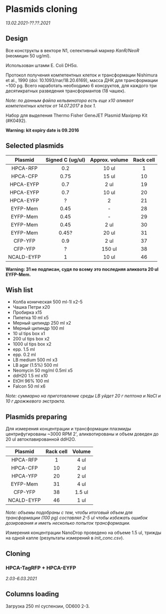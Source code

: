Plasmids cloning
===============
*13.02.2021-??.??.2021*

## Design
Все конструкты в векторе N1, селективный маркер *KanR/NeoR* (неомицин 50 ug/ml).

Использован штамм E. Coli DH5α.

Протокол получения компетентных клеток и трансформации Nishimura et al., 1990 (doi: 10.1093/nar/18.20.6169), масса ДНК для трансформации \~100 pg. Всего наработать необходимо 6 консруктов, для каждого три десятикратных разведения трансформантов (18 чашек).

*Note: по данным файла кельвинатора есть еще x10 аликвот компетентных клеток от 14.07.2017 в box 1.*

Набор для выделения Thermo Fisher GeneJET Plasmid Maxiprep Kit (#K0492).

**Warning: kit expiry date is 09.2016**

## Selected plasmids
Plasmid   |Signed C (ug/ul)|Approx. volume|Rack cell
:--------:|:--------------:|:------------:|:-------:
HPCA-RFP  |0.2             |10 ul         |1
HPCA-CFP  |0.75            |15 ul         |10 
HPCA-EYFP |0.7             |2 ul          |19
HPCA-EYFP |0.7             |10 ul         |20
HPCA-EYFP |?               |2             |21
EYFP-Mem  |0.45            |-             |28
EYFP-Mem  |0.45            |-             |29
EYFP-Mem  |0.45            |2 ul          |30
EYFP-Mem  |0.45?           |20 ul         |31
CFP-YFP   |0.9             |2 ul          |37
CFP-YFP   |?               |150 ul        |38
NCALD-EYFP|1               |10 ul         |46        

**Warning: 31 не подписан, судя по всему это последняя аликвота 20 ul EYFP-Mem.**

## Wish list
- Колба коническая 500 ml-1l x2-5
- Чашка Петри x20
- Пробирка x15
- Пипетка 10 ml x5
- Мерный цилиндр 250 ml x2
- Мерный цилиндр 100 ml
- 10 ul tips box x1
- 200 ul tips box x2
- 1000 ul tips box x2
- epp. 1.5 ml
- epp. 0.2 ml
- LB medium 500 ml x3
- LB agar (1.5%) 500 ml
- Neomycin 50 mg/ml 0.5ml x5
- ddH20 1.5 ml x10
- EtOH 96% 100 ml
- Falcon 50 ml x6

*Note: суммарно на приготовление среды LB уйдет 20 г пептона и NaCl и 10 г дрожжевого экстракта.*

## Plasmids preparing
Для измерения концентрации и трансформации плазмиды центрифугированы \~3000 RPM 2', аликвотированы и объем доведен до 20 ul автоклавированной ddH2O.

Plasmid   |Rack cell|Volume
:--------:|:-------:|:----:
HPCA-RFP  |1        |4 ul
HPCA-CFP  |10       |2 ul
HPCA-YFP  |20       |2 ul
EYFP-Mem  |31       |4 ul
CFP-YFP   |38       |1.5 ul
NCALD-EYFP|46       |1 ul

*Note: объемы подобраны с тем, чтобы итоговый объем для трансформации (100 pg) составлял 2-5 ul чтобы избежать ошибок дозирования и иметь несколько попыток трансформации.*

Измерения концентрации NanoDrop проведено на объеме 1.5 ul, трижды на одной капле (результаты измерений в *init_conc.csv*).

## Cloning
### HPCA-TagRFP + HPCA-EYFP
*2.03-6.03.2021*

## Columns loading
Загрузка 250 ml суспензии, OD600 2-3.